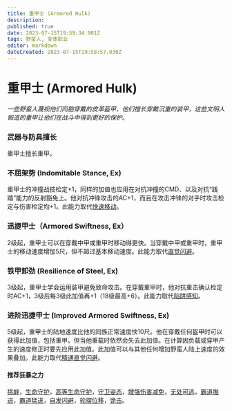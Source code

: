 ```yaml
---
title: 重甲士 (Armored Hulk)
description: 
published: true
date: 2023-07-15T19:59:34.901Z
tags: 野蛮人, 变体职业
editor: markdown
dateCreated: 2023-07-15T19:58:57.030Z
---
```


# 重甲士 (Armored Hulk)

*一些野蛮人蔑视他们同胞穿戴的皮革盔甲，他们擅长穿戴沉重的装甲，这些文明人锻造的重甲让他们在战斗中得到更好的保护。*

### 武器与防具擅长
重甲士擅长重甲。

### 不屈架势 (Indomitable Stance, Ex)
重甲士的冲撞战技检定+1，同样的加值也应用在对抗冲撞的CMD、以及对抗“践踏”能力的反射豁免上。他对抗冲锋攻击的AC+1，而且在攻击冲锋的对手时攻击检定与伤害检定均+1。此能力取代[快速移动](/野蛮人#快速移动-fast-movement-ex)。

### 迅捷甲士（Armored Swiftness, Ex）
2级起，重甲士可以在穿戴中甲或重甲时移动得更快。当穿戴中甲或重甲时，重甲士的移动速度增加5尺，但不超过基本移动速度。此能力取代[直觉闪避](/野蛮人#直觉闪避-uncanny-dodge-ex)。

### 铁甲卸劲 (Resilience of Steel, Ex)
3级起，重甲士学会运用装甲避免致命攻击。在穿戴重甲时，他对抗重击确认检定时AC+1，3级后每3级此加值再+1（18级最高+6）。此能力取代[陷阱感知](/野蛮人#陷阱感知-trap-sense-ex)。

### 进阶迅捷甲士 (Improved Armored Swiftness, Ex)
5级起，重甲士的陆地速度比他的同族正常速度快10尺。他在穿戴任何盔甲时可以获得此加值，包括重甲。但当他重载时依然会失去此加值。在计算因负载或穿甲产生的速度修正时要先应用此加值。此加值可以与其他任何增加野蛮人陆上速度的效果叠加。此能力取代[精通直觉闪避](/野蛮人#精通直觉闪避-improved-uncanny-dodge-ex)。

#### 推荐狂暴之力
[挑衅](/狂暴之力/挑衅)，[生命守护](/狂暴之力/生命守护)，[高等生命守护](/狂暴之力/高等生命守护)，[守卫姿态](/狂暴之力/守卫姿态)，[增强伤害减免](/狂暴之力/增强伤害减免)，[无处可逃](/狂暴之力/无处可逃)，[霸道推进](/狂暴之力/霸道推进)，[霸道猛进](/狂暴之力/霸道猛进)，[自发闪避](/狂暴之力/自发闪避)，[轮摆位移](/狂暴之力/轮摆位移)，[诡击](/狂暴之力/诡击)。